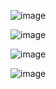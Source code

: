 ![image](https://github.com/user-attachments/assets/a99b0f76-2574-4878-9021-6ed40a7ddb5c)

![image](https://github.com/user-attachments/assets/0c6531f4-b63f-4af6-974f-ca43166cac2e)

![image](https://github.com/user-attachments/assets/abcf2e58-97e8-4d08-b573-53e00cf8712c)

![image](https://github.com/user-attachments/assets/c70bf9ee-5058-4bb9-b52b-bda124f2d140)


